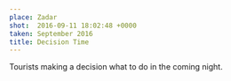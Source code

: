 ```yaml
---
place: Zadar
shot:  2016-09-11 18:02:48 +0000
taken: September 2016
title: Decision Time
---
```


Tourists making a decision what to do in the coming night.
